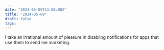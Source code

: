 ```yaml
---
date: "2024-05-09T13:50:00Z"
title: "2024-05-09"
draft: false
tags:
---
```


I take an irrational amount of pleasure in disabling notifications for apps that use them to send me marketing.
